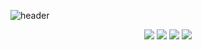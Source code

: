 ![header](https://capsule-render.vercel.app/api?type=Waving&color=auto&height=250&section=header&text=GiJae%20Nam&fontSize=90&fontAlign=65&fontAlignY=40&desc=Game&descSize=30&descAlign=80&descAlignY=60)

<div align="center">
	<img src="https://img.shields.io/badge/Unity-262626?style=flat&logo=Unity&logoColor=white" />
	<img src="https://img.shields.io/badge/HTML5-E34F26?style=flat&logo=HTML5&logoColor=white" />
	<img src="https://img.shields.io/badge/CSS3-1572B6?style=flat&logo=CSS3&logoColor=white" />
	<img src="https://img.shields.io/badge/C&#35;-239120?style=flat&logo=C Sharp&logoColor=white" />
</div>
